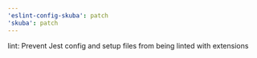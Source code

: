 ```yaml
---
'eslint-config-skuba': patch
'skuba': patch
---
```


lint: Prevent Jest config and setup files from being linted with extensions

